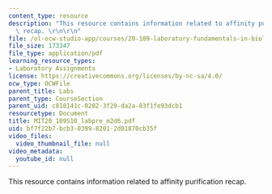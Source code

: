 ```yaml
---
content_type: resource
description: "This resource contains information related to affinity purification\
  \ recap. \r\n\r\n"
file: /ol-ocw-studio-app/courses/20-109-laboratory-fundamentals-in-biological-engineering-spring-2010/bf7f22b7bcb3039982012d01870cb35f_MIT20_109S10_labpre_m2d6.pdf
file_size: 173347
file_type: application/pdf
learning_resource_types:
- Laboratory Assignments
license: https://creativecommons.org/licenses/by-nc-sa/4.0/
ocw_type: OCWFile
parent_title: Labs
parent_type: CourseSection
parent_uid: c810141c-0282-3f29-da2a-83f1fe93dcb1
resourcetype: Document
title: MIT20_109S10_labpre_m2d6.pdf
uid: bf7f22b7-bcb3-0399-8201-2d01870cb35f
video_files:
  video_thumbnail_file: null
video_metadata:
  youtube_id: null
---
```

This resource contains information related to affinity purification recap. 

